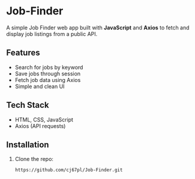 # Job-Finder

A simple Job Finder web app built with **JavaScript** and **Axios** to fetch and display job listings from a public API.

## Features
- Search for jobs by keyword
- Save jobs through session
- Fetch job data using Axios
- Simple and clean UI

## Tech Stack
- HTML, CSS, JavaScript
- Axios (API requests)

## Installation
1. Clone the repo:
   ```bash
   https://github.com/cj67pl/Job-Finder.git
